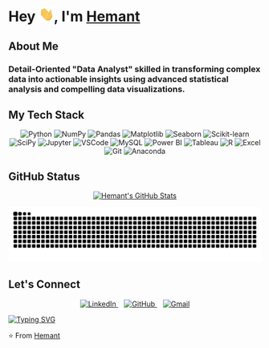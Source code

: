 <h1>
  Hey <img src="https://raw.githubusercontent.com/parth-27/parth-27/master/Hi.gif" width="30px">, I'm <a href="https://github.com/hemant4dsci">Hemant</a>
</h1>

<h2><strong> About Me </strong></h2>

### Detail-Oriented "Data Analyst" skilled in transforming complex data into actionable insights using advanced statistical analysis and compelling data visualizations.

<h2><strong> My Tech Stack </strong></h2>

<p align="center">
  <img height="72px" src="https://github.com/brunoliratm/skill-icons/blob/da96af65da1d793397fcb2361e3e450107b390e4/icons/python-auto.svg" alt="Python">
  <img height="72px" src="https://github.com/brunoliratm/skill-icons/blob/da96af65da1d793397fcb2361e3e450107b390e4/icons/numpy-auto.svg" alt="NumPy">
  <img height="72px" src="https://github.com/brunoliratm/skill-icons/blob/da96af65da1d793397fcb2361e3e450107b390e4/icons/pandas-auto.svg" alt="Pandas">
  <img height="72px" src="https://github.com/brunoliratm/skill-icons/blob/da96af65da1d793397fcb2361e3e450107b390e4/icons/matplotlib-auto.svg" alt="Matplotlib">
  <img height="72px" src="https://github.com/brunoliratm/skill-icons/blob/da96af65da1d793397fcb2361e3e450107b390e4/icons/seaborn-auto.svg" alt="Seaborn">
  <img height="72px" src="https://github.com/brunoliratm/skill-icons/blob/da96af65da1d793397fcb2361e3e450107b390e4/icons/scikitlearn-auto.svg" alt="Scikit-learn">
  <img height="72px" src="https://github.com/brunoliratm/skill-icons/blob/da96af65da1d793397fcb2361e3e450107b390e4/icons/scipy-auto.svg" alt="SciPy">
  <img height="72px" src="https://github.com/brunoliratm/skill-icons/blob/da96af65da1d793397fcb2361e3e450107b390e4/icons/jupyter-auto.svg" alt="Jupyter">
  <img height="72px" src="https://github.com/brunoliratm/skill-icons/blob/da96af65da1d793397fcb2361e3e450107b390e4/icons/vscode-auto.svg" alt="VSCode">
  <img height="72px" src="https://github.com/brunoliratm/skill-icons/blob/da96af65da1d793397fcb2361e3e450107b390e4/icons/mysql-auto.svg" alt="MySQL">
  <img height="72px" src="https://cdn-icons-png.flaticon.com/512/906/906342.png" alt="Power BI">
  <img height="72px" src="https://github.com/brunoliratm/skill-icons/blob/da96af65da1d793397fcb2361e3e450107b390e4/icons/tableau-auto.svg" alt="Tableau">
  <img height="72px" src="https://github.com/brunoliratm/skill-icons/blob/da96af65da1d793397fcb2361e3e450107b390e4/icons/r-auto.svg" alt="R">
  <img height="72px" src="https://github.com/brunoliratm/skill-icons/blob/da96af65da1d793397fcb2361e3e450107b390e4/icons/excel-auto.svg" alt="Excel">
  <img height="72px" src="https://github.com/brunoliratm/skill-icons/blob/da96af65da1d793397fcb2361e3e450107b390e4/icons/git-auto.svg" alt="Git">
  <img height="72px" src="https://github.com/brunoliratm/skill-icons/blob/da96af65da1d793397fcb2361e3e450107b390e4/icons/anaconda-auto.svg" alt="Anaconda">
</p>

<h2><strong> GitHub Status </strong></h2>

<p align="center">
  <a href="https://github.com/anuraghazra/github-readme-stats">
    <img src="https://github-readme-stats.vercel.app/api?username=hemant4dsci&theme=synthwave" alt="Hemant's GitHub Stats">
  </a>
</p>
<p align="center">
  <img src="https://raw.githubusercontent.com/StefRuseva88/StefRuseva88/output/github-snake-dark.svg" alt="Snake animation" />
</p>

<h2><strong> Let's Connect</strong></h2>

<div align="center">

<a href="https://www.linkedin.com/in/hemant4dsci/" target="_blank">
  <img height="64px" src="https://github.com/brunoliratm/skill-icons/blob/da96af65da1d793397fcb2361e3e450107b390e4/icons/LinkedIn.svg" alt="LinkedIn" />
</a>
&nbsp;&nbsp;
<a href="https://github.com/hemant4dsci" target="_blank">
  <img height="64px" src="https://github.com/brunoliratm/skill-icons/blob/da96af65da1d793397fcb2361e3e450107b390e4/icons/github-auto.svg" alt="GitHub" />
</a>
&nbsp;&nbsp;
<a href="mailto:hemant4dsci@gmail.com" target="_blank">
  <img height="64px" src="https://github.com/brunoliratm/skill-icons/blob/da96af65da1d793397fcb2361e3e450107b390e4/icons/gmail-auto.svg" alt="Gmail" />
</a>

</div>

[![Typing SVG](https://readme-typing-svg.demolab.com?font=Cascadia+Code&pause=1000&width=435&lines=Thanks+for+stopping+by!+😊)](https://git.io/typing-svg)

⭐️ From [Hemant](https://github.com/hemant4dsci) 
